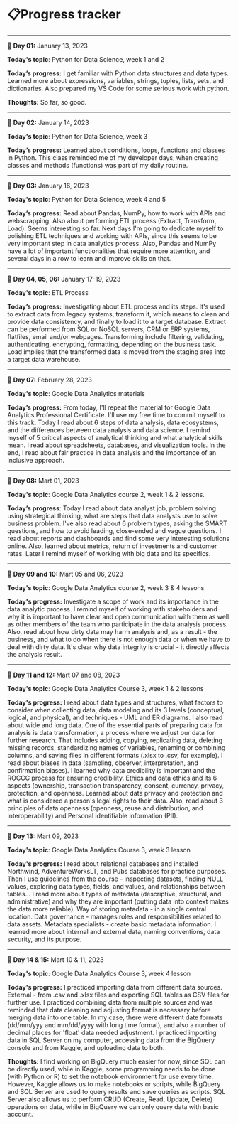 # 📋Progress tracker

---

📅 **Day 01:** January 13, 2023

**Today's topic**: Python for Data Science, week 1 and 2

**Today’s progress:** I get familiar with Python data structures and data types. Learned more about expressions, variables, strings, tuples, lists, sets, and dictionaries. Also prepared my VS Code for some serious work with python.

**Thoughts:** So far, so good.


---

📅 **Day 02:** January 14, 2023

**Today's topic**: Python for Data Science, week 3

**Today’s progress:** Learned about conditions, loops, functions and classes in Python. This class reminded me of my developer days, when creating classes and methods (functions) was part of my daily routine.


---
📅 **Day 03:** January 16, 2023

**Today's topic**: Python for Data Science, week 4 and 5

**Today’s progress:** Read about Pandas, NumPy, how to work with APIs and webscrapping. Also about performing ETL process (Extract, Transform, Load). Seems interesting so far. Next days I'm going to dedicate myself to polishing ETL techniques and working with APIs, since this seems to be very important step in data analytics process. Also, Pandas and NumPy have a lot of important functionalities that require more attention, and several days in a row to learn and improve skills on that.

---
📅 **Day 04, 05, 06:** January 17-19, 2023

**Today's topic**: ETL Process

**Today’s progress:** Investigating about ETL process and its steps. It's used to extract data from legacy systems, transform it, which means to clean and provide data consistency, and finally to load it to a target database. 
Extract can be performed from SQL or NoSQL servers, CRM or ERP systems, flatfiles, email and/or webpages.
Transforming include filtering, validating, authenticating, encrypting, formatting, depending on the business task.
Load implies that the transformed data is moved from the staging area into a target data warehouse.

---
📅 **Day 07:** February 28, 2023

**Today's topic**: Google Data Analytics materials

**Today’s progress:** From today, I'll repeat the material for Google Data Analytics Professional Certificate. I'll use my free time to commit myself to this track. Today I read about 6 steps of data analysis, data ecosystems, and the differences between data analysis and data science. I remind myself of 5 critical aspects of analytical thinking and what analytical skills mean. I read about spreadsheets, databases, and visualization tools. In the end, I read about fair practice in data analysis and the importance of an inclusive approach.

---
📅 **Day 08:** Mart 01, 2023

**Today's topic**: Google Data Analytics course 2, week 1 & 2 lessons.

**Today’s progress**: Today I read about data analyst job, problem solving using strategical thinking, what are steps that data analysts use to solve business problem. I've also read about 6 problem types, asking the SMART questions, and how to avoid leading, close-ended and vague questions. I read about reports and dashboards and find some very interesting solutions online. Also, learned about metrics, return of investments and customer rates. Later I remind myself of working with big data and its specifics.

---
📅 **Day 09 and 10:** Mart 05 and 06, 2023

**Today's topic**: Google Data Analytics course 2, week 3 & 4 lessons

**Today's progress:** Investigate a scope of work and its importance in the data analytic process. I remind myself of working with stakeholders and why it is important to have clear and open communication with them as well as other members of the team who participate in the data analysis process. Also, read about how dirty data may harm analysis and, as a result - the business, and what to do when there is not enough data or when we have to deal with dirty data. It's clear why data integrity is crucial - it directly affects the analysis result.

---
📅 **Day 11 and 12:** Mart 07 and 08, 2023

**Today's topic**: Google Data Analytics Course 3, week 1 & 2 lessons

**Today's progress:** I read about data types and structures, what factors to consider when collecting data, data modeling and its 3 levels (conceptual, logical, and physical), and techniques - UML and ER diagrams. I also read about wide and long data. One of the essential parts of preparing data for analysis is data transformation, a process where we adjust our data for further research. That includes adding, copying, replicating data, deleting missing records, standardizing names of variables, renaming or combining columns, and saving files in different formats (.xlsx to .csv, for example). 
I read about biases in data (sampling, observer, interpretation, and confirmation biases). I learned why data credibility is important and the ROCCC process for ensuring credibility. Ethics and data ethics and its 6 aspects (ownership, transaction transparency, consent, currency, privacy,  protection, and openness. Learned about data privacy and protection and what is considered a person's legal rights to their data. Also, read about 3 principles of data openness (openness, reuse and distribution, and interoperability) and Personal identifiable information (PII).

---
📅 **Day 13:** Mart 09, 2023

**Today's topic**: Google Data Analytics Course 3, week 3 lesson

**Today's progress:** I read about relational databases and installed Northwind, AdventureWorksLT, and Pubs databases for practice purposes. Then I use guidelines from the course - inspecting datasets, finding NULL values, exploring data types, fields, and values, and relationships between tables...
I read more about types of metadata (descriptive, structural, and administrative) and why they are important (putting data into context makes the data more reliable). Way of storing metadata - in a single central location. Data governance - manages roles and responsibilities related to data assets. Metadata specialists - create basic metadata information.
I learned more about internal and external data, naming conventions, data security, and its purpose.

---
📅 **Day 14 & 15:** Mart 10 & 11, 2023

**Today's topic**: Google Data Analytics Course 3, week 4 lesson

**Today's progress:** I practiced importing data from different data sources. External - from .csv and .xlsx files and exporting SQL tables as CSV files for further use. I practiced combining data from multiple sources and was reminded that data cleaning and adjusting format is necessary before merging data into one table. In my case, there were different date formats (dd/mm/yyy and mm/dd/yyyy with long time format), and also a number of decimal places for 'float' data needed adjustment. I practiced importing data in SQL Server on my computer, accessing data from the BigQuery console and from Kaggle, and uploading data to both.

**Thoughts:** I find working on BigQuery much easier for now, since SQL can be directly used, while in Kaggle, some programming needs to be done (with Python or R) to set the notebook environment for use every time. However, Kaggle allows us to make notebooks or scripts, while BigQuery and SQL Server are used to query results and save queries as scripts. SQL Server also allows us to perform CRUD (Create, Read, Update, Delete) operations on data, while in BigQuery we can only query data with basic account.
